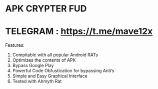 # APK CRYPTER FUD
# TELEGRAM : https://t.me/mave12x

Features:
1) Compitable with all popular Android RATs
2) Optimizes the contents of APK
4) Bypass Google Play
3) Powerful Code Obfustication for bypassing Anti’s
4) Simple and Easy Graphical Interface
5) Tested with Ahmyth Rat
